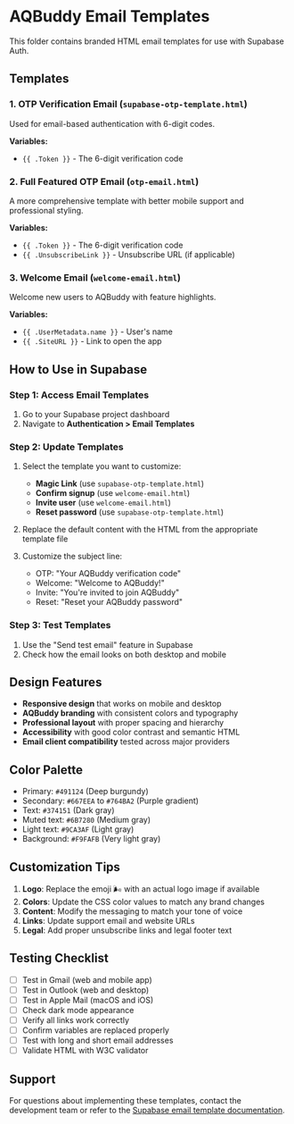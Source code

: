 # AQBuddy Email Templates

This folder contains branded HTML email templates for use with Supabase Auth.

## Templates

### 1. OTP Verification Email (`supabase-otp-template.html`)
Used for email-based authentication with 6-digit codes.

**Variables:**
- `{{ .Token }}` - The 6-digit verification code

### 2. Full Featured OTP Email (`otp-email.html`)
A more comprehensive template with better mobile support and professional styling.

**Variables:**
- `{{ .Token }}` - The 6-digit verification code
- `{{ .UnsubscribeLink }}` - Unsubscribe URL (if applicable)

### 3. Welcome Email (`welcome-email.html`)
Welcome new users to AQBuddy with feature highlights.

**Variables:**
- `{{ .UserMetadata.name }}` - User's name
- `{{ .SiteURL }}` - Link to open the app

## How to Use in Supabase

### Step 1: Access Email Templates
1. Go to your Supabase project dashboard
2. Navigate to **Authentication > Email Templates**

### Step 2: Update Templates
1. Select the template you want to customize:
   - **Magic Link** (use `supabase-otp-template.html`)
   - **Confirm signup** (use `welcome-email.html`)
   - **Invite user** (use `welcome-email.html`)
   - **Reset password** (use `supabase-otp-template.html`)

2. Replace the default content with the HTML from the appropriate template file

3. Customize the subject line:
   - OTP: "Your AQBuddy verification code"
   - Welcome: "Welcome to AQBuddy!"
   - Invite: "You're invited to join AQBuddy"
   - Reset: "Reset your AQBuddy password"

### Step 3: Test Templates
1. Use the "Send test email" feature in Supabase
2. Check how the email looks on both desktop and mobile

## Design Features

- **Responsive design** that works on mobile and desktop
- **AQBuddy branding** with consistent colors and typography
- **Professional layout** with proper spacing and hierarchy
- **Accessibility** with good color contrast and semantic HTML
- **Email client compatibility** tested across major providers

## Color Palette

- Primary: `#491124` (Deep burgundy)
- Secondary: `#667EEA` to `#764BA2` (Purple gradient)
- Text: `#374151` (Dark gray)
- Muted text: `#6B7280` (Medium gray)
- Light text: `#9CA3AF` (Light gray)
- Background: `#F9FAFB` (Very light gray)

## Customization Tips

1. **Logo**: Replace the emoji 🌬️ with an actual logo image if available
2. **Colors**: Update the CSS color values to match any brand changes
3. **Content**: Modify the messaging to match your tone of voice
4. **Links**: Update support email and website URLs
5. **Legal**: Add proper unsubscribe links and legal footer text

## Testing Checklist

- [ ] Test in Gmail (web and mobile app)
- [ ] Test in Outlook (web and desktop)
- [ ] Test in Apple Mail (macOS and iOS)
- [ ] Check dark mode appearance
- [ ] Verify all links work correctly
- [ ] Confirm variables are replaced properly
- [ ] Test with long and short email addresses
- [ ] Validate HTML with W3C validator

## Support

For questions about implementing these templates, contact the development team or refer to the [Supabase email template documentation](https://supabase.com/docs/guides/auth/auth-email-templates).
